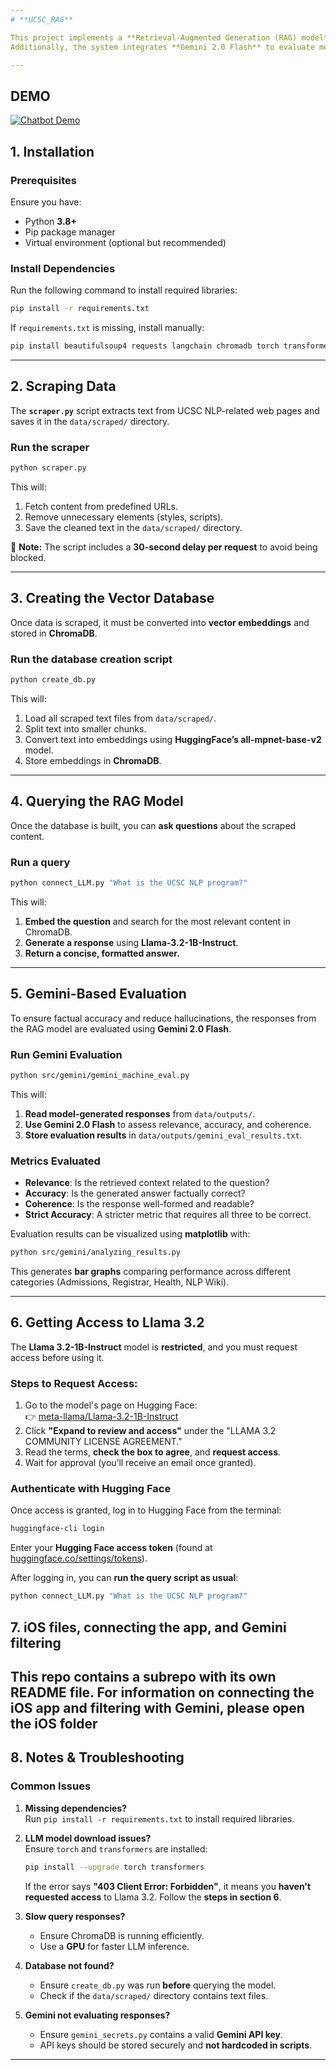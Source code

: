 ```yaml
---
# **UCSC_RAG**

This project implements a **Retrieval-Augmented Generation (RAG) model** using **LangChain**, **ChromaDB**, and **Llama 3.2**. It scrapes UCSC NLP-related websites, stores text embeddings in a vector database, and allows users to query the data for contextual responses.
Additionally, the system integrates **Gemini 2.0 Flash** to evaluate model-generated responses.

---
```


## DEMO

[![Chatbot Demo](https://img.youtube.com/vi/t4GpstMtra8/maxresdefault.jpg)](https://www.youtube.com/watch?v=t4GpstMtra8)

## **1. Installation**

### **Prerequisites**

Ensure you have:

- Python **3.8+**
- Pip package manager
- Virtual environment (optional but recommended)

### **Install Dependencies**

Run the following command to install required libraries:

```bash
pip install -r requirements.txt
```

If `requirements.txt` is missing, install manually:

```bash
pip install beautifulsoup4 requests langchain chromadb torch transformers google-generativeai matplotlib pandas numpy
```

---

## **2. Scraping Data**

The **`scraper.py`** script extracts text from UCSC NLP-related web pages and saves it in the `data/scraped/` directory.

### **Run the scraper**

```bash
python scraper.py
```

This will:

1. Fetch content from predefined URLs.
2. Remove unnecessary elements (styles, scripts).
3. Save the cleaned text in the `data/scraped/` directory.

🚀 **Note:** The script includes a **30-second delay per request** to avoid being blocked.

---

## **3. Creating the Vector Database**

Once data is scraped, it must be converted into **vector embeddings** and stored in **ChromaDB**.

### **Run the database creation script**

```bash
python create_db.py
```

This will:

1. Load all scraped text files from `data/scraped/`.
2. Split text into smaller chunks.
3. Convert text into embeddings using **HuggingFace’s all-mpnet-base-v2** model.
4. Store embeddings in **ChromaDB**.

---

## **4. Querying the RAG Model**

Once the database is built, you can **ask questions** about the scraped content.

### **Run a query**

```bash
python connect_LLM.py "What is the UCSC NLP program?"
```

This will:

1. **Embed the question** and search for the most relevant content in ChromaDB.
2. **Generate a response** using **Llama-3.2-1B-Instruct**.
3. **Return a concise, formatted answer.**

---

## **5. Gemini-Based Evaluation**

To ensure factual accuracy and reduce hallucinations, the responses from the RAG model are evaluated using **Gemini 2.0 Flash**.

### **Run Gemini Evaluation**

```bash
python src/gemini/gemini_machine_eval.py
```

This will:

1. **Read model-generated responses** from `data/outputs/`.
2. **Use Gemini 2.0 Flash** to assess relevance, accuracy, and coherence.
3. **Store evaluation results** in `data/outputs/gemini_eval_results.txt`.

### **Metrics Evaluated**

- **Relevance**: Is the retrieved context related to the question?
- **Accuracy**: Is the generated answer factually correct?
- **Coherence**: Is the response well-formed and readable?
- **Strict Accuracy**: A stricter metric that requires all three to be correct.

Evaluation results can be visualized using **matplotlib** with:

```bash
python src/gemini/analyzing_results.py
```

This generates **bar graphs** comparing performance across different categories (Admissions, Registrar, Health, NLP Wiki).

---

## **6. Getting Access to Llama 3.2**

The **Llama 3.2-1B-Instruct** model is **restricted**, and you must request access before using it.

### **Steps to Request Access:**

1. Go to the model's page on Hugging Face:  
   👉 [meta-llama/Llama-3.2-1B-Instruct](https://huggingface.co/meta-llama/Llama-3.2-1B-Instruct)
2. Click **"Expand to review and access"** under the "LLAMA 3.2 COMMUNITY LICENSE AGREEMENT."
3. Read the terms, **check the box to agree**, and **request access**.
4. Wait for approval (you’ll receive an email once granted).

### **Authenticate with Hugging Face**

Once access is granted, log in to Hugging Face from the terminal:

```bash
huggingface-cli login
```

Enter your **Hugging Face access token** (found at [huggingface.co/settings/tokens](https://huggingface.co/settings/tokens)).

After logging in, you can **run the query script as usual**:

```bash
python connect_LLM.py "What is the UCSC NLP program?"
```
## **7. iOS files, connecting the app, and Gemini filtering**
This repo contains a subrepo with its own README file. For information on connecting the iOS app and filtering with Gemini, please open the iOS folder 
---

## **8. Notes & Troubleshooting**

### **Common Issues**

1. **Missing dependencies?**  
   Run `pip install -r requirements.txt` to install required libraries.

2. **LLM model download issues?**  
   Ensure `torch` and `transformers` are installed:

   ```bash
   pip install --upgrade torch transformers
   ```

   If the error says **"403 Client Error: Forbidden"**, it means you **haven't requested access** to Llama 3.2. Follow the **steps in section 6**.

3. **Slow query responses?**

   - Ensure ChromaDB is running efficiently.
   - Use a **GPU** for faster LLM inference.

4. **Database not found?**

   - Ensure `create_db.py` was run **before** querying the model.
   - Check if the `data/scraped/` directory contains text files.

5. **Gemini not evaluating responses?**
   - Ensure `gemini_secrets.py` contains a valid **Gemini API key**.
   - API keys should be stored securely and **not hardcoded in scripts**.


---
